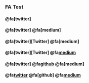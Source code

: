 ### FA Test

#### @fa[twitter]

#### @fa[twitter] @fa[medium]

#### @fa[twitter][Twitter] @fa[medium]

#### @fa[twitter][Twitter] @fa[medium](Medium)

#### @fa[twitter] @fa[github](GitHub) @fa[medium]

#### @fa[twitter](Twitter) @fa[github] @fa[medium](Medium)


